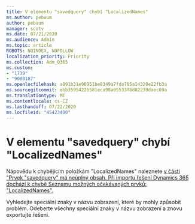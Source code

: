 ```yaml
---
title: V elementu "savedquery" chybí "LocalizedNames"
ms.author: pebaum
author: pebaum
manager: scotv
ms.date: 07/21/2020
ms.audience: Admin
ms.topic: article
ROBOTS: NOINDEX, NOFOLLOW
localization_priority: Priority
ms.collection: Adm_O365
ms.custom:
- "1739"
- "9000187"
ms.openlocfilehash: a891b31e90951be8349a7fda705a14320e22fb3a
ms.sourcegitcommit: ebb3595422b581eca98a05533f8d82239daec09a
ms.translationtype: MT
ms.contentlocale: cs-CZ
ms.lasthandoff: 07/22/2020
ms.locfileid: "45423400"
---
```

# <a name="missing-localizednames-in-element-savedquery"></a>V elementu "savedquery" chybí "LocalizedNames"

Nápovědu k chybějícím položkám "LocalizedNames" naleznete [v části "Prvek "savedquery" má neúplný obsah. Při importu řešení Dynamics 365 dochází k chybě Seznamu možných očekávaných prvků: "LocalizedNames".](https://support.microsoft.com/help/4463330/the-element-savedquery-has-incomplete-content-list-of-possible-element)

Vyhledejte speciální znaky v názvu zobrazení, které by mohly způsobit problém. Odeberte všechny speciální znaky v názvu zobrazení a znovu exportujte řešení.